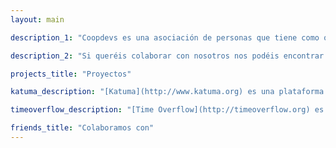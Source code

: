 ```yaml
---
layout: main 

description_1: "Coopdevs es una asociación de personas que tiene como objectivo **impulsar soluciones tecnológicas para fomentar y promover la economía social**. Todos los proyectos en los que participamos son de código abierto y licencia libre."

description_2: "Si queréis colaborar con nosotros nos podéis encontrar en [community.coopdevs.org](http://community.coopdevs.org) y en [github.com/coopdevs](https://github.com/coopdevs). También nos podéis escribir a <u>info@coopdevs.org</u> o hacernos una visita al [Espai 30](http://www.espai30lasagrera.cat/) de la Sagrera."

projects_title: "Proyectos"

katuma_description: "[Katuma](http://www.katuma.org) es una plataforma cooperativa que facilita la creación y gestión de grupos de consumo. Se trata de una alternativa más justa y sostenible que la ofrecida por grandes distribuidoras e intermediarios comerciales."

timeoverflow_description: "[Time Overflow](http://timeoverflow.org) es una plataforma de gestión de Bancos de Tiempo, un sistema de oferta de servicios a cambio de tiempo. La plataforma facilita las tareas de gestión e intercambio de servicios entre miembros de un banco."

friends_title: "Colaboramos con"
---
```

